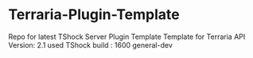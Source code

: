 # Terraria-Plugin-Template
Repo for latest TShock Server Plugin Template
Template for Terraria API Version: 2.1
used TShock build : 1600 general-dev
